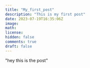 ```yaml
---
title: "My_first_post"
description: "This is my first post"
date: 2023-07-19T16:35:06Z
image: 
math: 
license: 
hidden: false
comments: true
draft: false
---
```


"hey this is the post"
